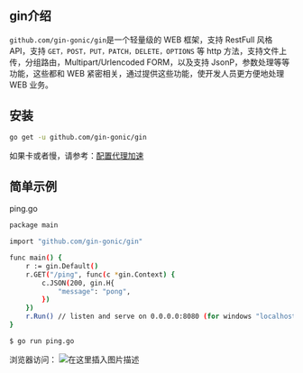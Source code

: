 ## gin介绍
`github.com/gin-gonic/gin`是一个轻量级的 WEB 框架，支持 RestFull 风格 API，支持 `GET，POST，PUT，PATCH，DELETE，OPTIONS` 等 http 方法，支持文件上传，分组路由，Multipart/Urlencoded FORM，以及支持 JsonP，参数处理等等功能，这些都和 WEB 紧密相关，通过提供这些功能，使开发人员更方便地处理 WEB 业务。
## 安装

```bash
go get -u github.com/gin-gonic/gin
```
如果卡或者慢，请参考：[配置代理加速](https://blog.csdn.net/xixihahalelehehe/article/details/105844145)

## 简单示例
ping.go  

```bash
package main

import "github.com/gin-gonic/gin"

func main() {
	r := gin.Default()
	r.GET("/ping", func(c *gin.Context) {
		c.JSON(200, gin.H{
			"message": "pong",
		})
	})
	r.Run() // listen and serve on 0.0.0.0:8080 (for windows "localhost:8080")
}
```

```bash
$ go run ping.go
```
浏览器访问：
![在这里插入图片描述](https://i-blog.csdnimg.cn/blog_migrate/47e10913b849e07201553a5a2e51949f.png)

